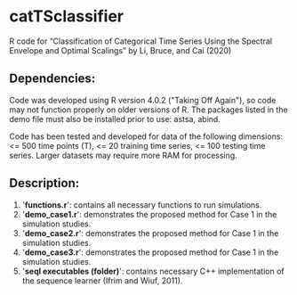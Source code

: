 # catTSclassifier
R code for “Classification of Categorical Time Series Using the Spectral Envelope and Optimal Scalings” by Li, Bruce, and Cai (2020)

## Dependencies: 
Code was developed using R version 4.0.2 ("Taking Off Again"), so code
may not function properly on older versions of R.  The packages listed
in the demo file must also be installed prior to use: astsa, abind.

Code has been tested and developed for data of the following dimensions:
<= 500 time points (T), <= 20 training time series, <= 100 testing time series.
Larger datasets may require more RAM for processing. 

## Description:
1) '**functions.r**': contains all necessary functions to run simulations.
2) '**demo_case1.r**': demonstrates the proposed method for Case 1 in the simulation studies.
3) '**demo_case2.r**': demonstrates the proposed method for Case 1 in the simulation studies.
4) '**demo_case3.r**': demonstrates the proposed method for Case 1 in the simulation studies.
5) '**seql executables (folder)**': contains necessary C++ implementation of the sequence learner  (Ifrim and Wiuf, 2011).
